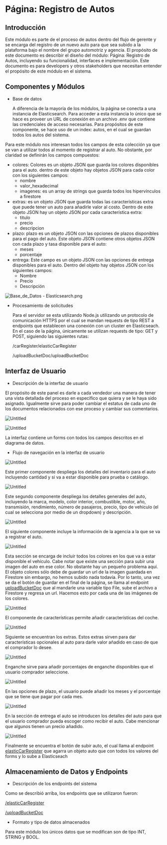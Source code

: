 # Página: Registro de Autos

## Introducción

Este módulo es parte de el proceso de autos dentro del flujo de gerente y se encarga del registro de un nuevo auto para que sea subido a la plataforma bajo el nombre del grupo automotriz y agencia. El propósito de este documento es describir el diseño del módulo: Página: Registro de Autos, incluyendo su funcionalidad, interfaces e implementación. Este documento es para developers y otros stakeholders que necesitan entender el propósito de este módulo en el sistema.

## **Componentes y Módulos**

- Base de datos
    
    A diferencia de la mayoría de los módulos, la página se conecta a una instancia de Elasticsearch. Para acceder a esta instancia lo único que se hace es proveer un URL de conexión en un archivo .env que contiene las credenciales de acceso necesarias. Para propósitos de este componente, se hace uso de un index: autos, en el cual se guardan todos los autos del sistema.
    

Para este módulo nos interesan todos los campos de esta colección ya que se van a utilizar todos al momento de registrar al auto. No obstante, por claridad se definirán los campos compuestos: 

- colores: Colores es un objeto JSON que guarda los colores disponibles para el auto. dentro de este objeto hay objetos JSON para cada color con los siguientes campos:
    - nombre
    - valor_hexadecimal
    - imagenes: es un array de strings que guarda todos los hipervínculos a firestore
- extras: es un objeto JSON que guarda todas las características extra que puede tener un auto para añadirle valor al costo. Dentro de este objeto JSON hay un objeto JSON por cada característica extra:
    - titulo
    - precio
    - descripcion
- plazo: plazo es un objeto JSON con las opciones de plazos disponibles para el pago del auto. Este objeto JSON contiene otros objetos JSON con cada plazo y tasa disponible para el auto:
    - meses
    - porcentaje
- entrega: Este campo es un objeto JSON con las opciones de entrega disponibles para el auto. Dentro del objeto hay objetos JSON con los siguientes campos:
    - Nombre
    - Precio
    - Descripción

![Base_de_Datos - Elasticsearch.png](Pagina%20Registro%20de%20Autos%20e3697a73a5e8416fbd0ca8412c56bede/Base_de_Datos_-_Elasticsearch.png)

- Procesamiento de solicitudes
    
    Para el servidor se esta utilizando Node.js utilizando un protocolo de comunicación HTTPS por el cual se mandan requests de tipo REST a endpoints que establecen una conexión con un cluster en Elasticseach.  En el caso de la página, únicamente se utilizan requests de tipo: GET y POST, siguiendo las siguientes rutas:
    
    /carRegister/elasticCarRegister
    
    /uploadBucketDoc/uploadBucketDoc
    

## **Interfaz de Usuario**

- Descripción de la interfaz de usuario

El propósito de este panel es darle a cada vendedor una manera de tener una vista detallada del proceso en específico que quiera y se le haya sido asignado. Igualmente sirve para poder cambiar el estatus de cada uno de los documentos relacionados con ese proceso y cambiar sus comentarios.

![Untitled](Pagina%20Registro%20de%20Autos%20e3697a73a5e8416fbd0ca8412c56bede/Untitled.png)

![Untitled](Pagina%20Registro%20de%20Autos%20e3697a73a5e8416fbd0ca8412c56bede/Untitled%201.png)

La interfaz contiene un forms con todos los campos descritos en el diagrama de datos.

- Flujo de navegación en la interfaz de usuario

![Untitled](Pagina%20Registro%20de%20Autos%20e3697a73a5e8416fbd0ca8412c56bede/Untitled%202.png)

Este primer componente despliega los detalles del inventario para el auto incluyendo cantidad y si va a estar disponible para prueba o catálogo.

![Untitled](Pagina%20Registro%20de%20Autos%20e3697a73a5e8416fbd0ca8412c56bede/Untitled%203.png)

Este segundo componente despliega los detalles generales del auto, incluyendo la marca, modelo, color interior, combustible, motor, año, transmisión, rendimiento,  número de pasajeros, precio, tipo de vehículo (el cual se selecciona por medio de un dropdown) y descripción. 

![Untitled](Pagina%20Registro%20de%20Autos%20e3697a73a5e8416fbd0ca8412c56bede/Untitled%204.png)

El siguiente componente incluye la información de la agencia a la que se va a registrar el auto.

![Untitled](Pagina%20Registro%20de%20Autos%20e3697a73a5e8416fbd0ca8412c56bede/Untitled%205.png)

Esta sección se encarga de incluir todos los colores en los que va a estar disponible el vehículo. Cabe notar que existe una sección para subir una imagen del auto en ese color. No obstante hay un pequeño problema aquí. El objeto colores sólo debe de guardar un url de la imagen guardada en Firestore sin embargo, no hemos subido nada todavía. Por lo tanto, una vez se da el botón de guardar en el final de la página, se llama al endpoint [uploadBucketDoc](APIs%2001b022e1b6b2453faf9e457af4dd7c7c/uploadBucketDoc%203b9a583063e5476495805b80e3427a22.md) que al mandarle una variable tipo File, sube el archivo a Firestore y regresa un url. Hacemos esto por cada una de las imágenes de los colores.

![Untitled](Pagina%20Registro%20de%20Autos%20e3697a73a5e8416fbd0ca8412c56bede/Untitled%206.png)

El componente de características permite añadir características del coche.

![Untitled](Pagina%20Registro%20de%20Autos%20e3697a73a5e8416fbd0ca8412c56bede/Untitled%207.png)

Siguiente se encuentran los extras. Estos extras sirven para dar características opcionales al auto para darle valor añadido en caso de que el comprador lo desee.

![Untitled](Pagina%20Registro%20de%20Autos%20e3697a73a5e8416fbd0ca8412c56bede/Untitled%208.png)

Enganche sirve para añadir porcentajes de enganche disponibles que el usuario comprador seleccione.

![Untitled](Pagina%20Registro%20de%20Autos%20e3697a73a5e8416fbd0ca8412c56bede/Untitled%209.png)

En las opciones de plazo, el usuario puede añadir los meses y el porcentaje que se tiene que pagar por cada mes.

![Untitled](Pagina%20Registro%20de%20Autos%20e3697a73a5e8416fbd0ca8412c56bede/Untitled%2010.png)

En la sección de entrega el auto se introducen los detalles del auto para que el usuario comprador pueda escoger como recibir el auto. Cabe mencionar que algunos tienen un precio añadido.

![Untitled](Pagina%20Registro%20de%20Autos%20e3697a73a5e8416fbd0ca8412c56bede/Untitled%2011.png)

Finalmente se encuentra el botón de subir auto, el cual llama al endpoint [elasticCarRegister](APIs%2001b022e1b6b2453faf9e457af4dd7c7c/elasticCarRegister%20d23c1bc5926a418e9ff39637be643a00.md) que agarra un objeto auto que con todos los valores del forms y lo sube a Elasticseach

## **Almacenamiento de Datos y Endpoints**

- Descripción de los endpoints del sistema

Como se describió arriba, los endpoints que se utilizaron fueron:

[/elasticCarRegister](APIs%2001b022e1b6b2453faf9e457af4dd7c7c/elasticCarRegister%20d23c1bc5926a418e9ff39637be643a00.md)

[/uploadBucketDoc](APIs%2001b022e1b6b2453faf9e457af4dd7c7c/uploadBucketDoc%203b9a583063e5476495805b80e3427a22.md)

- Formato y tipo de datos almacenados

Para este módulo los únicos datos que se modifican son de tipo INT, STRING y BOOL.